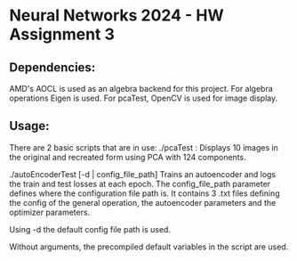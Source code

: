 # Neural Networks 2024 - HW Assignment 3

## Dependencies:
AMD's AOCL is used as an algebra backend for this project. For algebra operations Eigen is used.
For pcaTest, OpenCV is used for image display.

## Usage:
There are 2 basic scripts that are in use:
./pcaTest : Displays 10 images in the original and recreated form using PCA with 124 components.

./autoEncoderTest [-d | config_file_path]
Trains an autoencoder and logs the train and test losses at each epoch. The config_file_path parameter defines where the configuration
file path is. It contains 3 .txt files defining the config of the general operation, the autoencoder parameters and the optimizer parameters.

Using -d the default config file path is used.

Without arguments, the precompiled default variables in the script are used.

